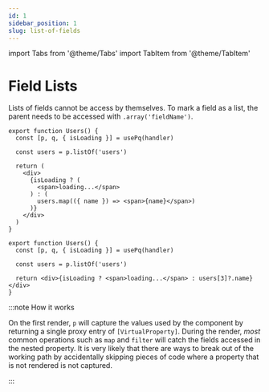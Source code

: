 ```yaml
---
id: 1
sidebar_position: 1
slug: list-of-fields
---
```


import Tabs from '@theme/Tabs'
import TabItem from '@theme/TabItem'

# Field Lists

Lists of fields cannot be access by themselves. To mark a field as a list, the parent needs to be accessed with `.array('fieldName')`.

<Tabs>
<TabItem value="iterators" label="Iterators">

```tsx
export function Users() {
  const [p, q, { isLoading }] = usePq(handler)

  const users = p.listOf('users')

  return (
    <div>
      {isLoading ? (
        <span>loading...</span>
      ) : (
        users.map(({ name }) => <span>{name}</span>)
      )}
    </div>
  )
}
```

</TabItem>
<TabItem value="index" label="Index Access">

```tsx
export function Users() {
  const [p, q, { isLoading }] = usePq(handler)

  const users = p.listOf('users')

  return <div>{isLoading ? <span>loading...</span> : users[3]?.name}</div>
}
```

</TabItem>
</Tabs>

:::note How it works

On the first render, `p` will capture the values used by the component by returning a single proxy entry of `[VirtualProperty]`. During the render, _most_ common operations such as `map` and `filter` will catch the fields accessed in the nested property. It is very likely that there are ways to break out of the working path by accidentally skipping pieces of code where a property that is not rendered is not captured.

:::

